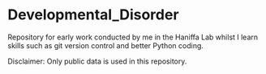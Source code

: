 # Developmental_Disorder
Repository for early work conducted by me in the Haniffa Lab whilst I learn skills such as git version control and better Python coding.

Disclaimer: Only public data is used in this repository.
